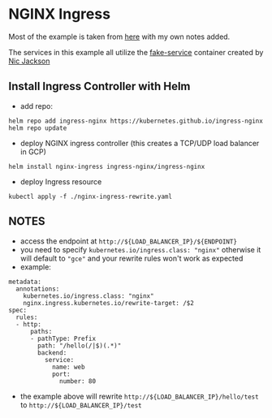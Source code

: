# NGINX Ingress

Most of the example is taken from [here](https://cloud.google.com/community/tutorials/nginx-ingress-gke) with my own notes added.

The services in this example all utilize the [fake-service](https://github.com/nicholasjackson/fake-service) container created by [Nic Jackson](https://github.com/nicholasjackson)


## Install Ingress Controller with Helm
- add repo:
```
helm repo add ingress-nginx https://kubernetes.github.io/ingress-nginx
helm repo update
```

- deploy NGINX ingress controller (this creates a TCP/UDP load balancer in GCP)
```
helm install nginx-ingress ingress-nginx/ingress-nginx
```

- deploy Ingress resource
```
kubectl apply -f ./nginx-ingress-rewrite.yaml
```

## NOTES
- access the endpoint at `http://${LOAD_BALANCER_IP}/${ENDPOINT}`
- you need to specify `kubernetes.io/ingress.class: "nginx"` otherwise it will default to `"gce"` and your rewrite rules won't work as expected
- example:
```
metadata:
  annotations:
    kubernetes.io/ingress.class: "nginx"
    nginx.ingress.kubernetes.io/rewrite-target: /$2
spec:
  rules:
  - http:
      paths:
      - pathType: Prefix
        path: "/hello(/|$)(.*)"
        backend:
          service:
            name: web
            port:
              number: 80
```

- the example above will rewrite `http://${LOAD_BALANCER_IP}/hello/test` to `http://${LOAD_BALANCER_IP}/test`
